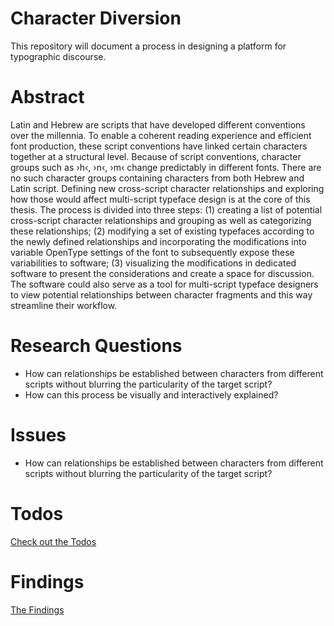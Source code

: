 # Character Diversion
This repository will document a process in designing a platform for typographic discourse.

# Abstract
Latin and Hebrew are scripts that have developed different conventions over the millennia. To enable a coherent reading experience and efficient font production, these script conventions have linked certain characters together at a structural level. Because of script conventions, character groups such as ›h‹, ›n‹, ›m‹ change predictably in different fonts. There are no such character groups containing characters from both Hebrew and Latin script. Defining new cross-script character relationships and exploring how those would affect multi-script typeface design is at the core of this thesis.
The process is divided into three steps: (1) creating a list of potential cross-script character relationships and grouping as well as categorizing these relationships; (2) modifying a set of existing typefaces according to the newly defined relationships and incorporating the modifications into variable OpenType settings of the font to subsequently expose these variabilities to software; (3) visualizing the modifications in dedicated software to present the considerations and create a space for discussion. The software could also serve as a tool for multi-script typeface designers to view potential relationships between character fragments and this way streamline their workflow.

# Research Questions
- How can relationships be established between characters from different scripts without blurring the particularity of the target script?
- How can this process be visually and interactively explained?

# Issues
- How can relationships be established between characters from different scripts without blurring the particularity of the target script?
# Todos
[Check out the Todos](/documentation/todo.md)

# Findings
[The Findings](/documentation/findings.md)